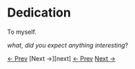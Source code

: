 # Dedication



To myself.



_what, did you expect anything interesting_?

[<- Prev](introduction.md) [Next ->][next]
[<- Prev](introduction.md) [Next ->](preface.md)